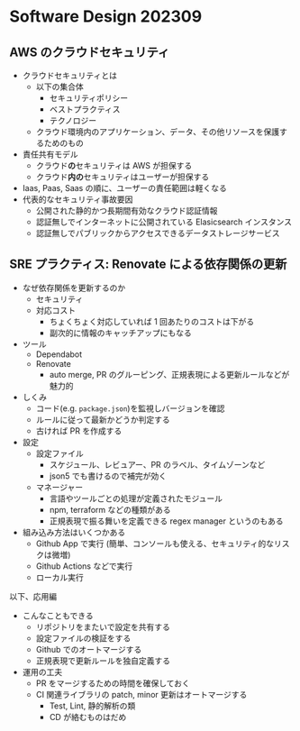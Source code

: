 # Software Design 202309

## AWS のクラウドセキュリティ

- クラウドセキュリティとは
  - 以下の集合体
    - セキュリティポリシー
    - ベストプラクティス
    - テクノロジー
  - クラウド環境内のアプリケーション、データ、その他リソースを保護するためのもの
- 責任共有モデル
  - クラウド**の**セキュリティは AWS が担保する
  - クラウド**内の**セキュリティはユーザーが担保する
- Iaas, Paas, Saas の順に、ユーザーの責任範囲は軽くなる
- 代表的なセキュリティ事故要因
  - 公開された静的かつ長期間有効なクラウド認証情報
  - 認証無しでインターネットに公開されている Elasicsearch インスタンス
  - 認証無しでパブリックからアクセスできるデータストレージサービス

## SRE プラクティス: Renovate による依存関係の更新

- なぜ依存関係を更新するのか
  - セキュリティ
  - 対応コスト
    - ちょくちょく対応していれば 1 回あたりのコストは下がる
    - 副次的に情報のキャッチアップにもなる
- ツール
  - Dependabot
  - Renovate
    - auto merge, PR のグルーピング、正規表現による更新ルールなどが魅力的
- しくみ
  - コード(e.g. `package.json`)を監視しバージョンを確認
  - ルールに従って最新かどうか判定する
  - 古ければ PR を作成する
- 設定
  - 設定ファイル
    - スケジュール、レビュアー、PR のラベル、タイムゾーンなど
    - json5 でも書けるので補完が効く
  - マネージャー
    - 言語やツールごとの処理が定義されたモジュール
    - npm, terraform などの種類がある
    - 正規表現で振る舞いを定義できる regex manager というのもある
- 組み込み方法はいくつかある
  - Github App で実行 (簡単、コンソールも使える、セキュリティ的なリスクは微増)
  - Github Actions などで実行
  - ローカル実行

以下、応用編

- こんなこともできる
  - リポジトリをまたいで設定を共有する
  - 設定ファイルの検証をする
  - Github でのオートマージする
  - 正規表現で更新ルールを独自定義する
- 運用の工夫
  - PR をマージするための時間を確保しておく
  - CI 関連ライブラリの patch, minor 更新はオートマージする
    - Test, Lint, 静的解析の類
    - CD が絡むものはだめ
